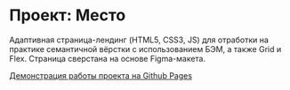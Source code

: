 # Проект: Место
Адаптивная страница-лендинг (HTML5, CSS3, JS) для отработки на практике семантичной вёрстки c использованием БЭМ, а также Grid и Flex. Страница сверстана на основе Figma-макета.

[Демонстрация работы проекта на Github Pages](https://ch1ppyone.github.io/mesto-project/)

